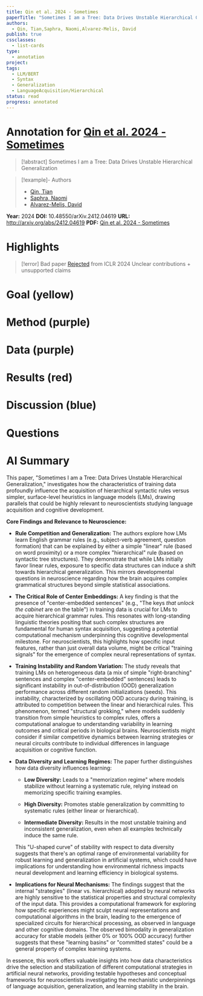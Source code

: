 ```yaml
---
title: Qin et al. 2024 - Sometimes
paperTitle: "Sometimes I am a Tree: Data Drives Unstable Hierarchical Generalization"
authors:
  - Qin, Tian,Saphra, Naomi,Alvarez-Melis, David
publish: true
cssclasses:
  - list-cards
type:
  - annotation
project: 
tags:
  - LLM/BERT
  - Syntax
  - Generalization
  - LanguageAcquisition/Hierarchical
status: read
progress: annotated
---
```

# Annotation for [Qin et al. 2024 - Sometimes](Papers/References/Qin%20et%20al.%202024%20-%20Sometimes)

> [!abstract] Sometimes I am a Tree: Data Drives Unstable Hierarchical Generalization

> [!example]- Authors
> - [Qin, Tian](Qin%2C%20Tian)
> - [Saphra, Naomi](Saphra%2C%20Naomi)
> - [Alvarez-Melis, David](Alvarez-Melis%2C%20David)

**Year:** 2024
**DOI:** 10.48550/arXiv.2412.04619
**URL:** http://arxiv.org/abs/2412.04619
**PDF:** [Qin et al. 2024 - Sometimes](Papers/PDFs/Qin%20et%20al.%202024%20-%20Sometimes%20I%20am%20a%20Tree%20Data%20Drives%20Unstable%20Hierarchical%20Generalization.pdf)

# Highlights

> [!error] Bad paper
> [Rejected](https://openreview.net/forum?id=juxbsQEuTZ) from ICLR 2024
> Unclear contributions + unsupported claims

# Goal (yellow)


# Method (purple)


# Data (purple)


# Results (red)


# Discussion (blue)


# Questions


# AI Summary
This paper, "Sometimes I am a Tree: Data Drives Unstable Hierarchical Generalization," investigates how the characteristics of training data profoundly influence the acquisition of hierarchical syntactic rules versus simpler, surface-level heuristics in language models (LMs), drawing parallels that could be highly relevant to neuroscientists studying language acquisition and cognitive development.

**Core Findings and Relevance to Neuroscience:**

- **Rule Competition and Generalization:** The authors explore how LMs learn English grammar rules (e.g., subject-verb agreement, question formation) that can be explained by either a simple "linear" rule (based on word proximity) or a more complex "hierarchical" rule (based on syntactic tree structures). They demonstrate that while LMs initially favor linear rules, exposure to specific data structures can induce a shift towards hierarchical generalization. This mirrors developmental questions in neuroscience regarding how the brain acquires complex grammatical structures beyond simple statistical associations.
    
- **The Critical Role of Center Embeddings:** A key finding is that the presence of "center-embedded sentences" (e.g., "The keys _that unlock the cabinet_ are on the table") in training data is crucial for LMs to acquire hierarchical grammar rules. This resonates with long-standing linguistic theories positing that such complex structures are fundamental for human syntax acquisition, suggesting a potential computational mechanism underpinning this cognitive developmental milestone. For neuroscientists, this highlights how specific input features, rather than just overall data volume, might be critical "training signals" for the emergence of complex neural representations of syntax.
    
- **Training Instability and Random Variation:** The study reveals that training LMs on heterogeneous data (a mix of simple "right-branching" sentences and complex "center-embedded" sentences) leads to significant instability in out-of-distribution (OOD) generalization performance across different random initializations (seeds). This instability, characterized by oscillating OOD accuracy during training, is attributed to competition between the linear and hierarchical rules. This phenomenon, termed "structural grokking," where models suddenly transition from simple heuristics to complex rules, offers a computational analogue to understanding variability in learning outcomes and critical periods in biological brains. Neuroscientists might consider if similar competitive dynamics between learning strategies or neural circuits contribute to individual differences in language acquisition or cognitive function.
    
- **Data Diversity and Learning Regimes:** The paper further distinguishes how data diversity influences learning:
    
    - **Low Diversity:** Leads to a "memorization regime" where models stabilize without learning a systematic rule, relying instead on memorizing specific training examples.
        
    - **High Diversity:** Promotes stable generalization by committing to systematic rules (either linear or hierarchical).
        
    - **Intermediate Diversity:** Results in the most unstable training and inconsistent generalization, even when all examples technically induce the same rule.
        
    
    This "U-shaped curve" of stability with respect to data diversity suggests that there's an optimal range of environmental variability for robust learning and generalization in artificial systems, which could have implications for understanding how environmental richness impacts neural development and learning efficiency in biological systems.
    
- **Implications for Neural Mechanisms:** The findings suggest that the internal "strategies" (linear vs. hierarchical) adopted by neural networks are highly sensitive to the statistical properties and structural complexity of the input data. This provides a computational framework for exploring how specific experiences might sculpt neural representations and computational algorithms in the brain, leading to the emergence of specialized circuits for hierarchical processing, as observed in language and other cognitive domains. The observed bimodality in generalization accuracy for stable models (either 0% or 100% OOD accuracy) further suggests that these "learning basins" or "committed states" could be a general property of complex learning systems.
    

In essence, this work offers valuable insights into how data characteristics drive the selection and stabilization of different computational strategies in artificial neural networks, providing testable hypotheses and conceptual frameworks for neuroscientists investigating the mechanistic underpinnings of language acquisition, generalization, and learning stability in the brain.